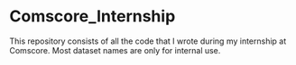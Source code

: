 # Comscore_Internship

This repository consists of all the code that I wrote during my internship at Comscore. Most dataset names are only for internal use. 
